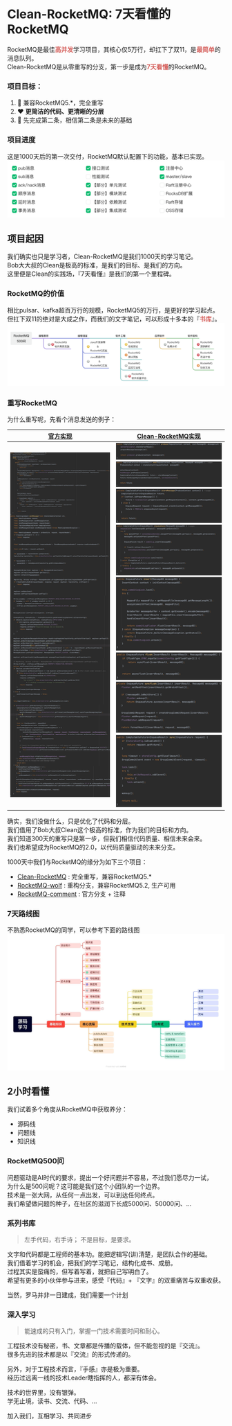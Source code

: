 # Clean-RocketMQ: 7天看懂的RocketMQ 
RocketMQ是最佳<strong style="color:#D55F5B;">高并发</strong>学习项目，其核心仅5万行，却扛下了双11，是<strong style="color:#D55F5B;">最简单</strong>的消息队列。<br />
Clean-RocketMQ是从零重写的分支，第一步是成为<strong style="color:#D55F5B;">7天看懂</strong>的RocketMQ。

### 项目目标：
1. :rocket: 兼容RocketMQ5.*，完全重写
2. :heart: <strong>更简洁的代码、更清晰的分层</strong>
3. :brain: 先完成第二条，相信第二条是未来的基础

### 项目进度
这是1000天后的第一次交付，RocketMQ默认配置下的功能，基本已实现。
![项目进度](/docs/cn/img/wolfmq-progress.png "项目进度")

## 项目起因
我们确实也只是学习者，Clean-RocketMQ是我们1000天的学习笔记。<br />
Bob大大叔的Clean是极高的标准，是我们的目标、是我们的方向。<br />
这里便是Clean的实践场，『7天看懂』是我们的第一个里程碑。

### RocketMQ的价值
相比pulsar、kafka超百万行的规模，RocketMQ5的万行，是更好的学习起点。<br />
但扛下双11的绝对是大成之作，而我们的文字笔记，可以形成十多本的『<strong style="color:#D55F5B;">书库</strong>』。
![RocketMQ书库](/docs/cn/img/rocketmq-books.png "RocketMQ书库")

### 重写RocketMQ
为什么重写呢，先看个消息发送的例子：

| [官方实现](https://github.com/apache/rocketmq/blob/develop/broker/src/main/java/org/apache/rocketmq/broker/processor/SendMessageProcessor.java) | [Clean-RocketMQ实现](https://github.com/wolforest/clean-rocketmq/blob/main/broker/src/main/java/cn/coderule/minimq/broker/api/ProducerController.java)                                  |
|---------------------------------------------------------------------------------------------------------------------------------------------|-------------------------------------------------------|
| <img src="/docs/code/rocketmq-sendmsg.png" width="300">                                                                                     | <img src="/docs/code/wolfmq-sendmsg.png" width="300"> |

确实，我们没做什么，只是优化了代码和分层。<br />
我们借用了Bob大叔Clean这个极高的标准，作为我们的目标和方向。<br />
我们知道300天的重写只是第一步，但我们相信代码质量、相信未来会来。 <br />
我们也希望成为RocketMQ的2.0，以代码质量驱动的未来分支。

1000天中我们与RocketMQ的缘分为如下三个项目：
* [Clean-RocketMQ](https://github.com/wolforest/clean-rocketmq) : 完全重写，兼容RocketMQ5.*
* [RocketMQ-wolf](https://github.com/wolforest/rocketmq-wolf) : 重构分支，兼容RocketMQ5.2, 生产可用
* [RocketMQ-comment](https://github.com/wolforest/rocketmq-comment) : 官方分支 + 注释

### 7天路线图
不熟悉RocketMQ的同学，可以参考下面的路线图
![阅读地图](/docs/cn/img/learn-map.jpg "阅读路线图")


## 2小时看懂
我们试着多个角度从RocketMQ中获取养分：
* 源码线
* 问题线
* 知识线

### RocketMQ500问
问题驱动是AI时代的要求，提出一个好问题并不容易，不过我们愿尽力一试，<br />
为什么是500问呢？这可能是我们这个小团队的一个边界。 <br />
技术是一张大网，从任何一点出发，可以到达任何终点。<br />
我们希望做问题的种子，在社区的滋润下长成5000问、50000问、...

### 系列书库
> 左手代码，右手诗； 不是目标，是要求。

文字和代码都是工程师的基本功。能把逻辑写(讲)清楚，是团队合作的基础。<br />
我们借着学习的机会，把我们的学习笔记，结构化成书、成册。<br />
过程其实是蛮痛的，但写着写着，就把自己写明白了。<br />
希望有更多的小伙伴参与进来，感受『代码』+ 『文字』的双重痛苦与双重收获。<br />

当然，罗马并非一日建成，我们需要一个计划

### 深入学习
> 能速成的只有入门，掌握一门技术需要时间和耐心。

工程技术没有秘密，书、文章都是传播的载体，但不能忽视的是『交流』。<br />
很多先进的技术都是以『交流』的形式传递的。

另外，对于工程技术而言，『手感』亦是极为重要。<br />
经历过远离一线的技术Leader瞎指挥的人，都深有体会。

技术的世界里，没有银弹。<br />
学无止境，读书、交流、代码、... 

加入我们，互相学习、共同进步



